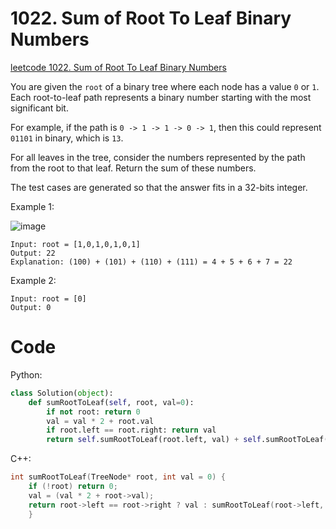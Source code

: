 # 1022. Sum of Root To Leaf Binary Numbers
[leetcode 1022. Sum of Root To Leaf Binary Numbers](https://leetcode.com/problems/sum-of-root-to-leaf-binary-numbers/)

You are given the `root` of a binary tree where each node has a value `0` or `1`. Each root-to-leaf path represents a binary number starting with the most significant bit.

For example, if the path is `0 -> 1 -> 1 -> 0 -> 1`, then this could represent `01101` in binary, which is `13`.

For all leaves in the tree, consider the numbers represented by the path from the root to that leaf. Return the sum of these numbers.

The test cases are generated so that the answer fits in a 32-bits integer.

Example 1:

![image](.image/1022.png)

```
Input: root = [1,0,1,0,1,0,1]
Output: 22
Explanation: (100) + (101) + (110) + (111) = 4 + 5 + 6 + 7 = 22
```

Example 2:
```
Input: root = [0]
Output: 0
```

# Code

Python:
```python
class Solution(object):
    def sumRootToLeaf(self, root, val=0):
        if not root: return 0
        val = val * 2 + root.val
        if root.left == root.right: return val
        return self.sumRootToLeaf(root.left, val) + self.sumRootToLeaf(root.right, val)
```

C++:
```C++
int sumRootToLeaf(TreeNode* root, int val = 0) {
    if (!root) return 0;
    val = (val * 2 + root->val);
    return root->left == root->right ? val : sumRootToLeaf(root->left, val) + sumRootToLeaf(root->right, val);
    }
```
